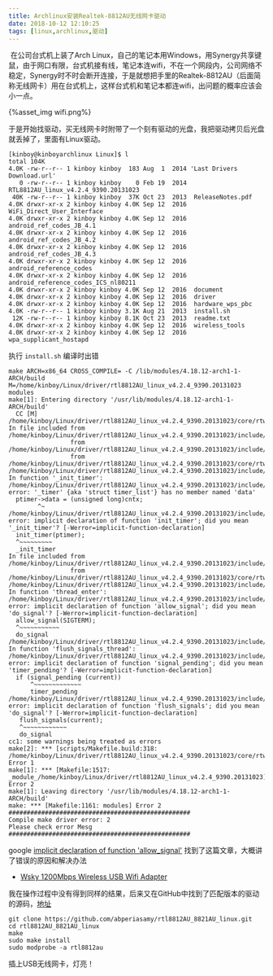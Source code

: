 ```yaml
---
title: Archlinux安装Realtek-8812AU无线网卡驱动
date: 2018-10-12 12:10:25
tags: [linux,archlinux,驱动]
---
```




​	在公司台式机上装了Arch Linux，自己的笔记本用Windows，用Synergy共享键鼠，由于网口有限，台式机接有线，笔记本连wifi，不在一个网段内，公司网络不稳定，Synergy时不时会断开连接，于是就想把手里的Realtek-8812AU（后面简称无线网卡）用在台式机上，这样台式机和笔记本都连wifi，出问题的概率应该会小一点。

{%asset_img wifi.png%}

<!--more-->

​	于是开始找驱动，买无线网卡时附带了一个刻有驱动的光盘，我把驱动拷贝后光盘就丢掉了，里面有Linux驱动。

```shell
[kinboy@kinboyarchlinux Linux]$ l
total 104K
4.0K -rw-r--r-- 1 kinboy kinboy  183 Aug  1  2014 'Last Drivers Download.url'
   0 -rw-r--r-- 1 kinboy kinboy    0 Feb 19  2014  RTL8812AU_linux_v4.2.4_9390.20131023
 40K -rw-r--r-- 1 kinboy kinboy  37K Oct 23  2013  ReleaseNotes.pdf
4.0K drwxr-xr-x 2 kinboy kinboy 4.0K Sep 12  2016  WiFi_Direct_User_Interface
4.0K drwxr-xr-x 2 kinboy kinboy 4.0K Sep 12  2016  android_ref_codes_JB_4.1
4.0K drwxr-xr-x 2 kinboy kinboy 4.0K Sep 12  2016  android_ref_codes_JB_4.2
4.0K drwxr-xr-x 2 kinboy kinboy 4.0K Sep 12  2016  android_ref_codes_JB_4.3
4.0K drwxr-xr-x 2 kinboy kinboy 4.0K Sep 12  2016  android_reference_codes
4.0K drwxr-xr-x 2 kinboy kinboy 4.0K Sep 12  2016  android_reference_codes_ICS_nl80211
4.0K drwxr-xr-x 2 kinboy kinboy 4.0K Sep 12  2016  document
4.0K drwxr-xr-x 2 kinboy kinboy 4.0K Sep 12  2016  driver
4.0K drwxr-xr-x 2 kinboy kinboy 4.0K Sep 12  2016  hardware_wps_pbc
4.0K -rw-r--r-- 1 kinboy kinboy 3.1K Aug 21  2013  install.sh
 12K -rw-r--r-- 1 kinboy kinboy 8.1K Oct 23  2013  readme.txt
4.0K drwxr-xr-x 2 kinboy kinboy 4.0K Sep 12  2016  wireless_tools
4.0K drwxr-xr-x 2 kinboy kinboy 4.0K Sep 12  2016  wpa_supplicant_hostapd

```

执行 `install.sh` 编译时出错

```shell
make ARCH=x86_64 CROSS_COMPILE= -C /lib/modules/4.18.12-arch1-1-ARCH/build M=/home/kinboy/Linux/driver/rtl8812AU_linux_v4.2.4_9390.20131023  modules
make[1]: Entering directory '/usr/lib/modules/4.18.12-arch1-1-ARCH/build'
  CC [M]  /home/kinboy/Linux/driver/rtl8812AU_linux_v4.2.4_9390.20131023/core/rtw_cmd.o
In file included from /home/kinboy/Linux/driver/rtl8812AU_linux_v4.2.4_9390.20131023/include/osdep_service.h:41,
                 from /home/kinboy/Linux/driver/rtl8812AU_linux_v4.2.4_9390.20131023/include/drv_types.h:32,
                 from /home/kinboy/Linux/driver/rtl8812AU_linux_v4.2.4_9390.20131023/core/rtw_cmd.c:22:
/home/kinboy/Linux/driver/rtl8812AU_linux_v4.2.4_9390.20131023/include/osdep_service_linux.h: In function '_init_timer':
/home/kinboy/Linux/driver/rtl8812AU_linux_v4.2.4_9390.20131023/include/osdep_service_linux.h:253:8: error: '_timer' {aka 'struct timer_list'} has no member named 'data'
  ptimer->data = (unsigned long)cntx;
        ^~
/home/kinboy/Linux/driver/rtl8812AU_linux_v4.2.4_9390.20131023/include/osdep_service_linux.h:254:2: error: implicit declaration of function 'init_timer'; did you mean '_init_timer'? [-Werror=implicit-function-declaration]
  init_timer(ptimer);
  ^~~~~~~~~~
  _init_timer
In file included from /home/kinboy/Linux/driver/rtl8812AU_linux_v4.2.4_9390.20131023/include/drv_types.h:32,
                 from /home/kinboy/Linux/driver/rtl8812AU_linux_v4.2.4_9390.20131023/core/rtw_cmd.c:22:
/home/kinboy/Linux/driver/rtl8812AU_linux_v4.2.4_9390.20131023/include/osdep_service.h: In function 'thread_enter':
/home/kinboy/Linux/driver/rtl8812AU_linux_v4.2.4_9390.20131023/include/osdep_service.h:342:2: error: implicit declaration of function 'allow_signal'; did you mean 'do_signal'? [-Werror=implicit-function-declaration]
  allow_signal(SIGTERM);
  ^~~~~~~~~~~~
  do_signal
/home/kinboy/Linux/driver/rtl8812AU_linux_v4.2.4_9390.20131023/include/osdep_service.h: In function 'flush_signals_thread':
/home/kinboy/Linux/driver/rtl8812AU_linux_v4.2.4_9390.20131023/include/osdep_service.h:352:6: error: implicit declaration of function 'signal_pending'; did you mean 'timer_pending'? [-Werror=implicit-function-declaration]
  if (signal_pending (current))
      ^~~~~~~~~~~~~~
      timer_pending
/home/kinboy/Linux/driver/rtl8812AU_linux_v4.2.4_9390.20131023/include/osdep_service.h:354:3: error: implicit declaration of function 'flush_signals'; did you mean 'do_signal'? [-Werror=implicit-function-declaration]
   flush_signals(current);
   ^~~~~~~~~~~~~
   do_signal
cc1: some warnings being treated as errors
make[2]: *** [scripts/Makefile.build:318: /home/kinboy/Linux/driver/rtl8812AU_linux_v4.2.4_9390.20131023/core/rtw_cmd.o] Error 1
make[1]: *** [Makefile:1517: _module_/home/kinboy/Linux/driver/rtl8812AU_linux_v4.2.4_9390.20131023] Error 2
make[1]: Leaving directory '/usr/lib/modules/4.18.12-arch1-1-ARCH/build'
make: *** [Makefile:1161: modules] Error 2
##################################################
Compile make driver error: 2
Please check error Mesg
##################################################

```

google [implicit declaration of function 'allow_signal'](https://www.google.com/search?newwindow=1&ei=FTPAW4vwF8Pi8AOT2p7QBw&q=implicit+declaration+of+function+%27allow_signal%27&oq=implicit+declaration+of+function+%27allow_signal%27&gs_l=psy-ab.3.0.0i22i30.17484.17484..18449...0.0..0.287.287.2-1......0....1j2..gws-wiz.......0i71.6OTbatdtNrk) 找到了这篇文章，大概讲了错误的原因和解决办法

- [Wsky 1200Mbps Wireless USB Wifi Adapter](http://www.wolfteck.com/2018/02/22/wsky_1200mbps_wireless_usb_wifi_adapter/)

我在操作过程中没有得到同样的结果，后来又在GitHub中找到了匹配版本的驱动的源码，[地址](https://github.com/abperiasamy/rtl8812AU_8821AU_linux)

```shell
git clone https://github.com/abperiasamy/rtl8812AU_8821AU_linux.git
cd rtl8812AU_8821AU_linux
make
sudo make install
sudo modprobe -a rtl8812au
```

插上USB无线网卡，灯亮！